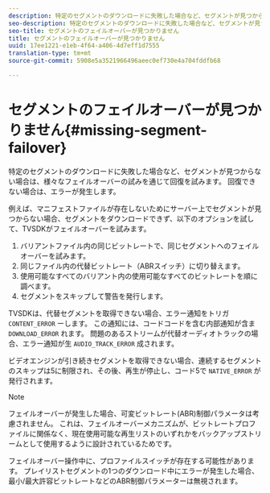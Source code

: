 ```yaml
---
description: 特定のセグメントのダウンロードに失敗した場合など、セグメントが見つからない場合は、様々なフェイルオーバーの試みを通じて回復を試みます。 回復できない場合は、エラーが発生します。
seo-description: 特定のセグメントのダウンロードに失敗した場合など、セグメントが見つからない場合は、様々なフェイルオーバーの試みを通じて回復を試みます。 回復できない場合は、エラーが発生します。
seo-title: セグメントのフェイルオーバーが見つかりません
title: セグメントのフェイルオーバーが見つかりません
uuid: 17ee1221-e1eb-4f64-a406-4d7eff1d7555
translation-type: tm+mt
source-git-commit: 5908e5a3521966496aeec0ef730e4a704fddfb68

---
```



# セグメントのフェイルオーバーが見つかりません{#missing-segment-failover}

特定のセグメントのダウンロードに失敗した場合など、セグメントが見つからない場合は、様々なフェイルオーバーの試みを通じて回復を試みます。 回復できない場合は、エラーが発生します。

例えば、マニフェストファイルが存在しないためにサーバー上でセグメントが見つからない場合、セグメントをダウンロードできず、以下のオプションを試して、TVSDKがフェイルオーバーを試みます。

1. バリアントファイル内の同じビットレートで、同じセグメントへのフェイルオーバーを試みます。
1. 同じファイル内の代替ビットレート（ABRスイッチ）に切り替えます。
1. 使用可能なすべてのバリアント内の使用可能なすべてのビットレートを順に調べます。
1. セグメントをスキップして警告を発行します。

TVSDKは、代替セグメントを取得できない場合、エラー通知をトリガ `CONTENT_ERROR` ーします。 この通知には、コードコードを含む内部通知が含ま `DOWNLOAD_ERROR` れます。 問題のあるストリームが代替オーディオトラックの場合、エラー通知が生 `AUDIO_TRACK_ERROR` 成されます。

ビデオエンジンが引き続きセグメントを取得できない場合、連続するセグメントのスキップは5に制限され、その後、再生が停止し、コード5で `NATIVE_ERROR` が発行されます。

>[!NOTE]
>
>フェイルオーバーが発生した場合、可変ビットレート(ABR)制御パラメータは考慮されません。 これは、フェイルオーバーメカニズムが、ビットレートプロファイルに関係なく、現在使用可能な再生リストのいずれかをバックアップストリームとして使用するように設計されているためです。
>
>フェイルオーバー操作中に、プロファイルスイッチが存在する可能性があります。 プレイリストセグメントの1つのダウンロード中にエラーが発生した場合、最小/最大許容ビットレートなどのABR制御パラメーターは無視されます。

